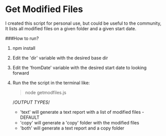 Get Modified Files
========================

I created this script for personal use, but could be useful to the community,
It lists all modified files on a given folder and a given start date.

###How to run?

1. npm install 
2. Edit the 'dir' variable with the desired base dir
3. Edit the 'fromDate' variable with the desired start date to looking forward
4. Run the the script in the terminal like:
	>node getmodfiles.js <output-type>

	/*OUTPUT TYPES*/
    * 'text' will generate a text report with a list of modified files - DEFAULT
    * 'copy' will generate a 'copy' folder with the modified files
    * 'both' will generate a text report and a copy folder



